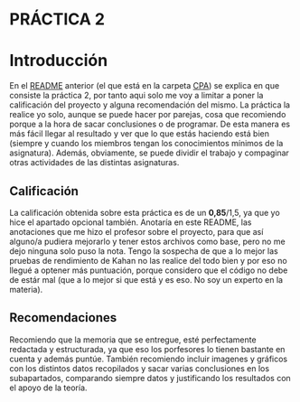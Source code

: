 # PRÁCTICA 2

# Introducción

En el [README](../README.md) anterior (el que está en la carpeta [CPA](../)) se explica en que consiste la práctica 2, por tanto aqui solo me voy a limitar a poner la calificación del proyecto y alguna recomendación del mismo.
La práctica la realice yo solo, aunque se puede hacer por parejas, cosa que recomiendo porque a la hora de sacar conclusiones o de programar. De esta manera es más fácil llegar al resultado y ver que lo que estás haciendo está bien (siempre y cuando los miembros tengan los conocimientos mínimos de la asignatura). Además, obviamente, se puede dividir el trabajo y compaginar otras actividades de las distintas asignaturas.

## Calificación

La calificación obtenida sobre esta práctica es de un **0,85**/1,5, ya que yo hice el apartado opcional también.
Anotaría en este README, las anotaciones que me hizo el profesor sobre el proyecto, para que así alguno/a pudiera mejorarlo y tener estos archivos como base, pero no me dejo ninguna solo puso la nota. Tengo la sospecha de que a lo mejor las pruebas de rendimiento de Kahan no las realice del todo bien y por eso no llegué a optener más puntuación, porque considero que el código no debe de estár mal (que a lo mejor si que está y es eso. No soy un experto en la materia).

## Recomendaciones
Recomiendo que la memoria que se entregue, esté perfectamente redactada y estructurada, ya que eso los porfesores lo tienen bastante en cuenta y además puntúe. 
También recomiendo incluir imagenes y gráficos con los distintos datos recopilados y sacar varias conclusiones en los subapartados, comparando siempre datos y justificando los resultados con el apoyo de la teoría.